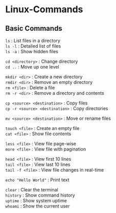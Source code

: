 <h1>Linux-Commands</h1>
<h2>Basic Commands</h2>

`ls` : List files in a directory <br>
`ls -l` : Detailed list of files <br>
`ls -a` : Show hidden files <br>


`cd <directory>` : Change directory <br>
`cd ..` : Move up one level <br>


`mkdir <dir>` : Create a new directory<br>
`rmdir <dir>` : Remove an empty directory<br>
`rm <file>` : Delete a file<br>
`rm -r <dir>` : Remove a directory and contents<br>


`cp <source> <destination>` : Copy files<br>
`cp -r <source> <destination>` : Copy directories<br>


`mv <source> <destination>` : Move or rename files<br>


`touch <file>` : Create an empty file<br>
`cat <file>` : Show file contents<br>


`less <file>` : View file page-wise<br>
`more <file>` : View file with pagination<br>


`head <file>` : View first 10 lines<br>
`tail <file>` : View last 10 lines<br>
`tail -f <file>` : View file changes in real-time<br>


`echo "Hello World"` : Print text<br>


`clear` : Clear the terminal<br>
`history` : Show command history<br>
`uptime` : Show system uptime<br>
`whoami` : Show the current user<br>

